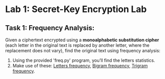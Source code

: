 # Lab 1: Secret-Key Encryption Lab

## Task 1: Frequency Analysis:
Given a ciphertext encrypted using a **monoalphabetic substitution cipher** (each letter in the original text is replaced by another letter, where the replacement does not vary), find the original text using frequency analysis:
  1. Using the provided 'freq.py' program, you’ll find the letters statistics.
  2. Make use of these: [Letters frequency](https://en.wikipedia.org/wiki/Frequency_analysis), [Bigram frequency](https://en.wikipedia.org/wiki/Bigram), [Trigram frequency](https://en.wikipedia.org/wiki/Trigram).
